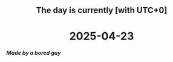 <h2 align=center>The day is currently [with UTC+0]</h2>
<h1 align=center><!--TIME BEGIN-->2025-04-23<!--TIME END--></h1>
<h5>Made by a bored guy</h5>
